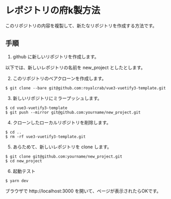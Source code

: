 # レポジトリの府k製方法

このリポジトリの内容を複製して、新たなリポジトリを作成する方法です。

## 手順

1. github に新しいリポジトリを作成します。

以下では、新しいレポジトリの名前を new_project としたとします。

2. このリポジトリのベアクローンを作成します。

```
$ git clone --bare git@github.com:royalcrab/vue3-vuetify3-template.git
```

3. 新しいリポジトリにミラープッシュします。

```
$ cd vue3-vuetify3-template
$ git push --mirror git@github.com:yourname/new_project.git
```

4. クローンしたローカルリポジトリを削除します。

```
$ cd ..
$ rm -rf vue3-vuetify3-template.git
```

5. あらためて、新しいレポジトリを clone します。

```
$ git clone git@github.com:yourname/new_project.git
$ cd new_project
```

6. 起動テスト

```
$ yarn dev
```

ブラウザで http://localhost:3000 を開いて、ページが表示されたらOKです。